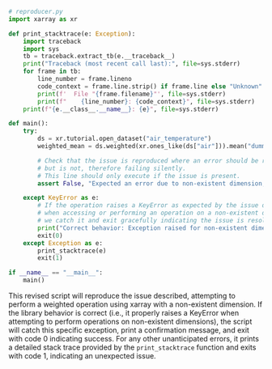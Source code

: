 ```python
# reproducer.py
import xarray as xr

def print_stacktrace(e: Exception):
    import traceback
    import sys
    tb = traceback.extract_tb(e.__traceback__)
    print("Traceback (most recent call last):", file=sys.stderr)
    for frame in tb:
        line_number = frame.lineno
        code_context = frame.line.strip() if frame.line else "Unknown"
        print(f'  File "{frame.filename}"', file=sys.stderr)
        print(f"    {line_number}: {code_context}", file=sys.stderr)
    print(f"{e.__class__.__name__}: {e}", file=sys.stderr)

def main():
    try:
        ds = xr.tutorial.open_dataset("air_temperature")
        weighted_mean = ds.weighted(xr.ones_like(ds["air"])).mean("dummy")

        # Check that the issue is reproduced where an error should be raised
        # but is not, therefore failing silently.
        # This line should only execute if the issue is present.
        assert False, "Expected an error due to non-existent dimension, but operation succeeded."

    except KeyError as e:
        # If the operation raises a KeyError as expected by the issue description
        # when accessing or performing an operation on a non-existent dimension,
        # we catch it and exit gracefully indicating the issue is resolved.
        print("Correct behavior: Exception raised for non-existent dimension.")
        exit(0)
    except Exception as e:
        print_stacktrace(e)
        exit(1)

if __name__ == "__main__":
    main()
```
This revised script will reproduce the issue described, attempting to perform a weighted operation using xarray with a non-existent dimension. If the library behavior is correct (i.e., it properly raises a KeyError when attempting to perform operations on non-existent dimensions), the script will catch this specific exception, print a confirmation message, and exit with code 0 indicating success. For any other unanticipated errors, it prints a detailed stack trace provided by the `print_stacktrace` function and exits with code 1, indicating an unexpected issue.